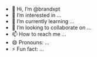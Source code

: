 - 👋 Hi, I’m @brandxpt
- 👀 I’m interested in ...
- 🌱 I’m currently learning ...
- 💞️ I’m looking to collaborate on ...
- 📫 How to reach me ...
- 😄 Pronouns: ...
- ⚡ Fun fact: ...

<!---
brandxpt/brandxpt is a ✨ special ✨ repository because its `README.md` (this file) appears on your GitHub profile.
You can click the Preview link to take a look at your changes.
--->
